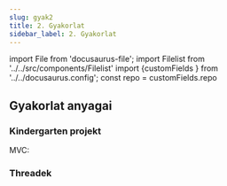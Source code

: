 ```yaml
---
slug: gyak2
title: 2. Gyakorlat
sidebar_label: 2. Gyakorlat
---
```


import File from 'docusaurus-file';
import Filelist from '../../src/components/Filelist'
import {customFields } from '../../docusaurus.config';
const repo = customFields.repo


## Gyakorlat anyagai

### Kindergarten projekt

<File filename="gyak2/src/kindergarten/Main.java" folder="konk" repo={repo}/>
<File filename="gyak2/src/kindergarten/Controller.java" folder="konk" repo={repo}/>
MVC:
<Filelist folder="konk/gyak2/src/kindergarten" />

### Threadek

<Filelist folder="konk/gyak2/src/hu/elte/inf/pp/gyak" />

<!--stackedit_data:
eyJoaXN0b3J5IjpbLTYwNTY2Mjg4NCwxMjI5MDk4NTE2XX0=
-->